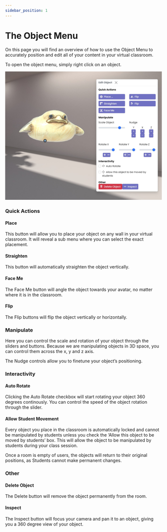 ```yaml
---
sidebar_position: 1
---
```


# The Object Menu

On this page you will find an overview of how to use the Object Menu to accurately position and edit all of your content in your virtual classroom.

To open the object menu, simply right click on an object.

!["The Edit Object menu"](img/editobject.jpg "Edit Object Menu")

### Quick Actions

#### Place

This button will allow you to place your object on any wall in your virtual classroom. It will reveal a sub menu where you can select the exact placement.

#### Straighten

This button will automatically straighten the object vertically.

#### Face Me

The Face Me button will angle the object towards your avatar, no matter where it is in the classroom.

#### Flip

The Flip buttons will flip the object vertically or horizontally.

### Manipulate

Here you can control the scale and rotation of your object through the sliders and buttons. Because we are manipulating objects in 3D space, you can control them across the x, y and z axis.

The Nudge controls allow you to finetune your object’s positioning.

### Interactivity

#### Auto Rotate

Clicking the Auto Rotate checkbox will start rotating your object 360 degrees continously. You can control the speed of the object rotation through the slider.

#### Allow Student Movement

Every object you place in the classroom is automatically locked and cannot be manipulated by students unless you check the ‘Allow this object to be moved by students’ box. This will allow the object to be manipulated by students during your class session.

Once a room is empty of users, the objects will return to their original positions, as Students cannot make permanent changes. 

### Other

#### Delete Object

The Delete button will remove the object permanently from the room.

#### Inspect

The Inspect button will focus your camera and pan it to an object, giving you a 360 degree view of your object.


